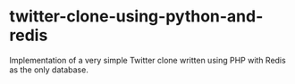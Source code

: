 # twitter-clone-using-python-and-redis
Implementation of a very simple Twitter clone written using PHP with Redis as the only database.
